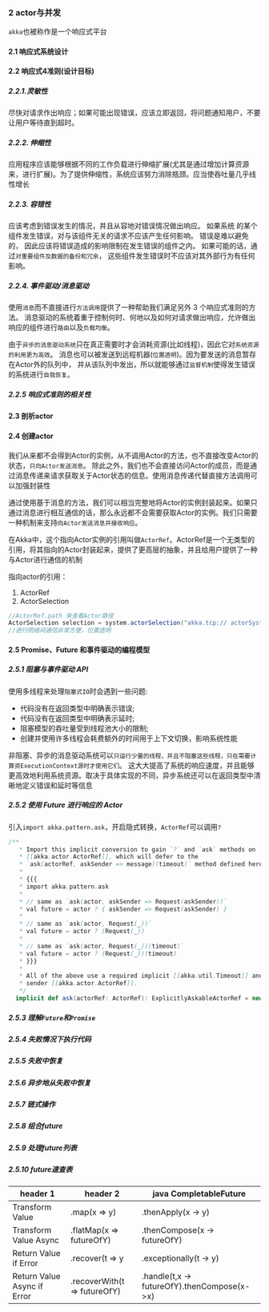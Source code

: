 ### 2 actor与并发
`akka`也被称作是一个响应式平台
#### 2.1 响应式系统设计
#### 2.2 响应式4准则(设计目标)
##### 2.2.1.灵敏性
尽快对请求作出响应；如果可能出现错误，应该立即返回，将问题通知用户，不要让用户等待直到超时。
##### 2.2.2. 伸缩性
应用程序应该能够根据不同的工作负载进行伸缩扩展(尤其是通过增加计算资源来，进行扩展)。为了提供伸缩性，系统应该努力消除瓶颈。应当使吞吐量几乎线性增长
##### 2.2.3. 容错性
应该考虑到错误发生的情况，并且从容地对错误情况做出响应。
如果系统 的某个组件发生错误，对与该组件无关的请求不应该产生任何影响。
错误是难以避免的， 因此应该将错误造成的影响限制在发生错误的组件之内。
如果可能的话，通过`对重要组件及数据的备份和冗余`，
这些组件发生错误时不应该对其外部行为有任何影响。
##### 2.2.4. 事件驱动/消息驱动
使用`消息`而不直接进行`方法调用`提供了一种帮助我们满足另外 3 个响应式准则的方法。
消息驱动的系统着重于控制何时、何地以及如何对请求做出响应，允许做出响应的组件进行`路由`以及`负载均衡`。

由于`异步的消息驱动系统`只在真正需要时才会消耗资源(比如线程)，因此它对`系统资源的利用更为高效`。
消息也可以被发送到远程机器(`位置透明`)。因为要发送的消息暂存在Actor外的队列中，
并从该队列中发出，所以就能够通过`监督机制`使得发生错误的系统进行`自我恢复`。
##### 2.2.5 响应式准则的相关性

#### 2.3 剖析actor

#### 2.4 创建actor
我们从来都不会得到Actor的实例，从不调用Actor的方法，也不直接改变Actor的状态，`只向Actor发送消息`。
除此之外，我们也不会直接访问Actor的成员，而是通过消息传递来请求获取关于Actor状态的信息。使用消息传递代替直接方法调用可以加强封装性

通过使用基于消息的方法，我们可以相当完整地将Actor的实例封装起来。如果只通过消息进行相互通信的话，那么永远都不会需要获取Actor的实例。我们只需要一种机制来支持`向Actor发送消息并接收响应`。

在Akka中，这个指向Actor实例的引用叫做`ActorRef`。ActorRef是一个无类型的引用，将其指向的Actor封装起来，提供了更高层的抽象，并且给用户提供了一种与Actor进行通信的机制

指向actor的引用：
1. ActorRef
2. ActorSelection
```scala
//ActorRef.path 来查看Actor路径
ActorSelection selection = system.actorSelection("akka.tcp:// actorSystem@host.jason-goodwin.com:5678/user/KeanuReeves")
//进行网络间通信非常方便，位置透明
```

#### 2.5 Promise、Future 和事件驱动的编程模型
##### 2.5.1 阻塞与事件驱动 API
使用多线程来处理`阻塞式IO`时会遇到一些问题:
- 代码没有在返回类型中明确表示错误;
- 代码没有在返回类型中明确表示延时;
- 阻塞模型的吞吐量受到线程池大小的限制;
- 创建并使用许多线程会耗费额外的时间用于上下文切换，影响系统性能

非阻塞、异步的消息驱动系统可以`只运行少量的线程，并且不阻塞这些线程，只在需要计算资ExecutionContext源时才使用它们`。
这大大提高了系统的响应速度，并且能够更高效地利用系统资源。取决于具体实现的不同，异步系统还可以在返回类型中清晰地定义错误和延时等信息

##### 2.5.2 使用 Future 进行响应的 Actor
引入`import akka.pattern.ask`，开启隐式转换，`ActorRef`可以调用`?`
```scala
/**
   * Import this implicit conversion to gain `?` and `ask` methods on
   * [[akka.actor.ActorRef]], which will defer to the
   * `ask(actorRef, askSender => message)(timeout)` method defined here.
   *
   * {{{
   * import akka.pattern.ask
   *
   * // same as `ask(actor, askSender => Request(askSender))`
   * val future = actor ? { askSender => Request(askSender) }
   *
   * // same as `ask(actor, Request(_))`
   * val future = actor ? (Request(_))
   *
   * // same as `ask(actor, Request(_))(timeout)`
   * val future = actor ? (Request(_))(timeout)
   * }}}
   *
   * All of the above use a required implicit [[akka.util.Timeout]] and optional implicit
   * sender [[akka.actor.ActorRef]].
   */
  implicit def ask(actorRef: ActorRef): ExplicitlyAskableActorRef = new ExplicitlyAskableActorRef(actorRef)
```
##### 2.5.3 理解`Future`和`Promise`
##### 2.5.4 失败情况下执行代码
##### 2.5.5 失败中恢复
##### 2.5.6 异步地从失败中恢复
##### 2.5.7 链式操作
##### 2.5.8 组合future
##### 2.5.9 处理future列表
##### 2.5.10 future速查表
header 1 | header 2 | java CompletableFuture
---|---|---
Transform Value  | .map(x => y)  | .thenApply(x -> y) 
Transform Value Async  | .flatMap(x => futureOfY) |.thenCompose(x -> futureOfY)    
Return Value if Error  | .recover(t => y   |.exceptionally(t -> y) 
Return Value Async if Error  | .recoverWith(t => futureOfY)  |.handle(t,x -> futureOfY).thenCompose(x->x)  

